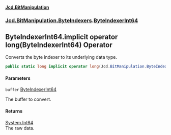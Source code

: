 #### [Jcd.BitManipulation](index.md 'index')
### [Jcd.BitManipulation.ByteIndexers](Jcd.BitManipulation.ByteIndexers.md 'Jcd.BitManipulation.ByteIndexers').[ByteIndexerInt64](Jcd.BitManipulation.ByteIndexers.ByteIndexerInt64.md 'Jcd.BitManipulation.ByteIndexers.ByteIndexerInt64')

## ByteIndexerInt64.implicit operator long(ByteIndexerInt64) Operator

Converts the byte indexer to its underlying data type.

```csharp
public static long implicit operator long(Jcd.BitManipulation.ByteIndexers.ByteIndexerInt64 buffer);
```
#### Parameters

<a name='Jcd.BitManipulation.ByteIndexers.ByteIndexerInt64.op_Implicitlong(Jcd.BitManipulation.ByteIndexers.ByteIndexerInt64).buffer'></a>

`buffer` [ByteIndexerInt64](Jcd.BitManipulation.ByteIndexers.ByteIndexerInt64.md 'Jcd.BitManipulation.ByteIndexers.ByteIndexerInt64')

The buffer to convert.

#### Returns
[System.Int64](https://docs.microsoft.com/en-us/dotnet/api/System.Int64 'System.Int64')  
The raw data.